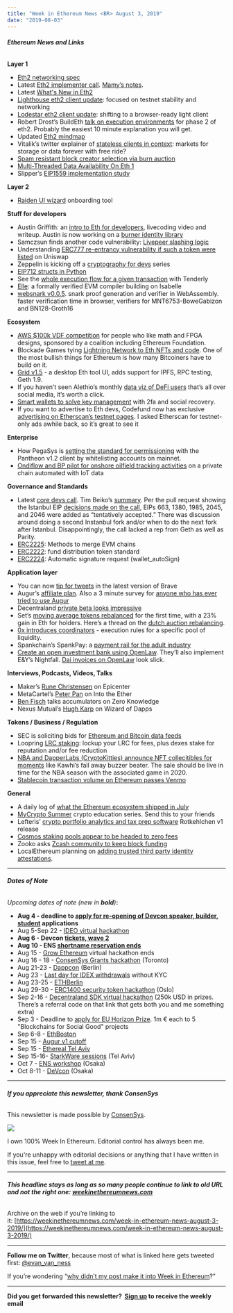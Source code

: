 ```yaml
---
title: "Week in Ethereum News <BR> August 3, 2019"
date: "2019-08-03"
---
```


###### **Ethereum News and Links**

**Layer 1**

- [Eth2 networking spec](https://github.com/ethereum/eth2.0-specs/blob/f3c11852d79bc5488b016c0538e2dd0a24609237/specs/networking/p2p-interface.md)
- Latest [Eth2 implementer call](https://www.youtube.com/watch?v=ReSiB2940AE). [Mamy’s notes](https://gist.github.com/mratsim/3c3c07da603bfedf417292d22b3eae33).
- Latest [What's New in Eth2](https://notes.ethereum.org/c/Sk8Zs--CQ/https%3A%2F%2Fbenjaminion.xyz%2Fnewineth2%2F20190802.html)
- [Lighthouse eth2 client update](https://lighthouse.sigmaprime.io/update-14.html): focused on testnet stability and networking
- [Lodestar eth2 client update](https://medium.com/chainsafe-systems/lodestar-updates-bb8be9386404): shifting to a browser-ready light client
- Robert Drost’s BuildEth [talk on execution environments](https://www.youtube.com/watch?v=gHWMEmM940o&feature=youtu.be) for phase 2 of eth2. Probably the easiest 10 minute explanation you will get.
- Updated [Eth2 mindmap](https://www.mindomo.com/mindmap/eth2-sharding-4408ec348bee4501aa125c3e3cd251d3)
- Vitalik’s twitter explainer of [stateless clients in context](https://twitter.com/VitalikButerin/status/1155566281229254657): markets for storage or data forever with free ride?
- [Spam resistant block creator selection via burn auction](https://ethresear.ch/t/spam-resistant-block-creator-selection-via-burn-auction/5851)
- [Multi-Threaded Data Availability On Eth 1](https://ethresear.ch/t/multi-threaded-data-availability-on-eth-1/5899)
- Slipper’s [EIP1559 implementation study](https://docs.google.com/document/d/1yqvvfrQ_He0fN1SsUcvZNBdyhv__d8-1QPyteCbNT6Q/edit#heading=h.7a2iqimr656z)

**Layer 2**

- [Raiden UI wizard](https://medium.com/raiden-network/introducing-the-raiden-wizard-6c7c61c5b695) onboarding tool

**Stuff for developers**

- Austin Griffith: an [intro to Eth for developers](https://medium.com/@austin_48503/intro-to-ethereum-development-a3821cc49ca0), livecoding video and writeup. Austin is now working on a [burner identity library](https://medium.com/@austin_48503/kirby-32491315c5)
- Samczsun finds another code vulnerability: [Livepeer slashing logic](https://samczsun.com/the-livepeer-slashing-vulnerability/)
- Understanding [ERC777 re-entrancy vulnerability if such a token were listed](https://blog.openzeppelin.com/exploiting-uniswap-from-reentrancy-to-actual-profit/) on Uniswap
- Zeppelin is kicking off a [cryptography for devs](https://forum.openzeppelin.com/t/the-crypto-in-cryptocurrencies-and-beyond/1107) series
- [EIP712 structs in Python](https://medium.com/treum_io/introducing-eip-712-structs-in-python-27eac7f38281)
- See the [whole execution flow for a given transaction](https://medium.com/tenderly/a-tenderly-update-debugging-ethereum-transactions-verifying-contracts-and-other-newsworthy-4d7f20317f92) with Tenderly
- [Elle](https://media.consensys.net/introducing-elle-a-formally-verified-evm-compiler-to-write-more-secure-ethereum-code-90d1038e1886): a formally verified EVM compiler building on Isabelle
- [websnark v0.0.5](https://github.com/iden3/websnark/releases/tag/v0.0.5). snark proof generation and verifier in WebAssembly. faster verification time in browser, verifiers for MNT6753-BoweGabizon and BN128-Groth16

**Ecosystem**

- [AWS $100k VDF competition](https://aws.amazon.com/blogs/startups/competition-forever-change-blockchain/) for people who like math and FPGA designs, sponsored by a coalition including Ethereum Foundation.
- Blockade Games tying [Lightning Network to Eth NFTs and code](https://medium.com/blockadegames/using-bitcoin-lightning-network-as-an-interface-to-ethereum-smart-contracts-7cbaecd05779). One of the most bullish things for Ethereum is how many Bitcoiners have to build on it.
- [Grid v1.5](https://medium.com/ethereum-grid/ethereum-grid-1-5-0-release-announcement-993c7047560a) - a desktop Eth tool UI, adds support for IPFS, RPC testing, Geth 1.9.
- If you haven’t seen Alethio’s monthly [data viz of DeFi users](https://medium.com/alethio/the-defi-series-monitoring-activities-user-community-growth-f274946d0ac9) that’s all over social media, it’s worth a click.
- [Smart wallets to solve key management](https://blog.gnosis.pm/smart-wallets-are-here-121d44519cae) with 2fa and social recovery.
- If you want to advertise to Eth devs, Codefund now has exclusive [advertising on Etherscan’s testnet pages](https://twitter.com/codefundio/status/1156248412020465664). I asked Etherscan for testnet-only ads awhile back, so it’s great to see it

**Enterprise**

- How PegaSys is [setting the standard for permissioning](https://media.consensys.net/how-pegasys-is-setting-the-standard-for-permissioning-in-dlt-3112615ae70b) with the Pantheon v1.2 client by whitelisting accounts on mainnet.
- [Ondiflow and BP pilot for onshore oilfield tracking activities](https://www.ondiflo.com/news073019) on a private chain automated with IoT data

**Governance and Standards**

- Latest [core devs call](https://youtu.be/fJd_xYnYrUU?t=542). Tim Beiko’s [summary](https://twitter.com/TimBeiko/status/1157299093259137024). Per the pull request showing the Istanbul EIP [decisions made on the call](https://github.com/ethereum/EIPs/pull/2226/files), EIPs 663, 1380, 1985, 2045, and 2046 were added as “tentatively accepted.” There was discussion around doing a second Instanbul fork and/or when to do the next fork after Istanbul. Disappointingly, the call lacked a rep from Geth as well as Parity.
- [ERC2225](https://github.com/ethereum/EIPs/blob/1f0704654ef09d0f746e210bc33b0ab71ed50f17/EIPS/eip-2225.md): Methods to merge EVM chains
- [ERC2222](https://github.com/ethereum/EIPs/issues/2222): fund distribution token standard
- [ERC2224](https://github.com/ethereum/EIPs/blob/e525876afe867dcffbe48d93875a04fd2d0fd006/EIPS/eip-2224.md): Automatic signature request (wallet\_autoSign)

**Application layer**

- You can now [tip for tweets](https://brave.com/tip-with-brave/) in the latest version of Brave
- Augur’s [affiliate plan](https://www.augur.net/blog/augur-affiliate-referrals/). Also a 3 minute survey for [anyone who has ever tried to use Augur](https://twitter.com/AugurProject/status/1156247557661609984)
- Decentraland [private beta looks impressive](https://decentraland.org/blog/project-updates/client-private-beta/)
- Set’s [moving average tokens rebalanced](https://twitter.com/SetProtocol/status/1157318449011363841) for the first time, with a 23% gain in Eth for holders. Here’s a thread on the [dutch auction rebalancing](https://twitter.com/SetProtocol/status/1156620239833985024).
- [0x introduces coordinators](https://blog.0xproject.com/0x-roadmap-2019-part-5-introducing-coordinators-1406365ecbd) - execution rules for a specific pool of liquidity.
- Spankchain’s SpankPay: a [payment rail for the adult industry](https://medium.com/spankchain/spankchain-launches-spankpay-a-crypto-payment-solution-with-its-first-two-partners-c734b85d355)
- [Create an open investment bank using OpenLaw](https://medium.com/@OpenLawOfficial/build-an-open-investment-bank-using-openlaw-c11f2d56057f). They’ll also implement E&Y’s Nightfall. [Dai invoices on OpenLaw](https://twitter.com/r_ross_campbell/status/1156585643251834883) look slick.

**Interviews, Podcasts, Videos, Talks** 

- Maker’s [Rune Christensen](https://epicenter.tv/episode/298/) on Epicenter
- MetaCartel’s [Peter Pan](https://ethhub.substack.com/p/metacartel-improving-and-funding) on Into the Ether
- [Ben Fisch](https://www.zeroknowledge.fm/88) talks accumulators on Zero Knowledge
- Nexus Mutual’s [Hugh Karp](https://anchor.fm/wizardofdapps/episodes/Episode-13-Nexus-Mutual-with-Hugh-Karp-e4qe6l) on Wizard of Dapps

**Tokens / Business / Regulation**

- SEC is soliciting bids for [Ethereum and Bitcoin data feeds](https://www.fbo.gov/index.php?s=opportunity&mode=form&id=82573739c2786e1342a89ef8be47d060&tab=core&tabmode=list&=)
- Loopring [LRC staking](https://medium.com/loopring-protocol/loopring-3-0-lrc-utility-model-d7da9ac79d3d): lockup your LRC for fees, plus dexes stake for reputation and/or fee reduction
- [NBA and DapperLabs (CryptoKitties) announce NFT collecitibles for moments](https://medium.com/dapperlabs/nba-bb67f4a2861d) like Kawhi’s fall away buzzer beater. The sale should be live in time for the NBA season with the associated game in 2020.
- [Stablecoin transaction volume on Ethereum passes Venmo](https://tradeblock.com/blog/stablecoin-on-chain-transaction-volumes-soar-outpace-venmo)

**General**

- A daily log of [what the Ethereum ecosystem shipped in July](https://concourseopen.com/blog/30-days-of-eth-july-2019/)
- [MyCrypto Summer](https://medium.com/mycrypto/mycryptosummer-has-launched-f967b93be57) crypto education series. Send this to your friends
- Lefteris’ [crypto portfolio analytics and tax prep software](https://github.com/rotkehlchenio/rotkehlchen/releases/tag/v1.0.0) Rotkehlchen v1 release
- [Cosmos staking pools appear to be headed to zero fees](https://forum.cosmos.network/t/on-the-interrelationship-between-the-security-budget-and-the-business-prospects-of-the-cosmos-network/2547)
- Zooko asks [Zcash community to keep block funding](https://medium.com/@zooko_25893/a-personal-letter-about-the-possibility-of-a-new-zcash-dev-fund-f6d30df64392)
- LocalEthereum planning on [adding trusted third party identity attestations](https://blog.localethereum.com/preventing-identity-theft-with-optional-id-verification/index.html?utm_source=r3).

* * *

###### **Dates of Note**

_Upcoming dates of note (new in **bold**)_**:**

- **Aug 4 - deadline to [apply for re-opening of Devcon speaker, builder, student](https://blog.ethereum.org/2019/07/29/devcon-updates-announcing-wave-2-a-new-application-window-and-more/) applications**
- Aug 5-Sep 22 - [IDEO virtual hackathon](https://coinlist.co/build/ideo)
- **Aug 6 - Devcon [tickets, wave 2](https://blog.ethereum.org/2019/07/29/devcon-updates-announcing-wave-2-a-new-application-window-and-more/)**
- **Aug 10 - ENS [shortname reservation ends](https://discuss.ens.domains/t/an-update-on-the-short-name-reservation-process/1091)**
- Aug 15 - [Grow Ethereum](https://hackathons.gitcoin.co/grow-ethereum/) virtual hackathon ends
- Aug 16 - 18 - [ConsenSys Grants hackathon](https://pages.consensys.net/toronto-grants-hackathon) (Toronto)
- Aug 21-23 - [Dappcon](https://dappcon.io/) (Berlin)
- Aug 23 - [Last day for IDEX withdrawals](https://medium.com/idex/idex-kyc-transition-period-and-updated-asset-availability-for-us-markets-set-to-begin-d45e945f842d) without KYC
- Aug 23-25 - [ETHBerlin](https://ethberlinzwei.com/)
- Aug 29-30 - [ERC1400 security token hackathon](https://medium.com/@ramvi/invitation-to-hackathon-in-oslo-29-30-august-1d8ec54a26ad) (Oslo)
- Sep 2-16 - [Decentraland SDK virtual hackathon](https://hack.decentraland.org/?with=weekinethereum) (250k USD in prizes. There’s a referral code on that link that gets both you and me something extra)
- Sep 3 - Deadline to [apply for EU Horizon Prize](https://ec.europa.eu/info/funding-tenders/opportunities/portal/screen/opportunities/topic-details/blockchain-eicprize-2019). 1m € each to 5 "Blockchains for Social Good" projects
- Sep 6-8 - [EthBoston](https://eth.boston/)
- Sep 15 - [Augur v1 cutoff](https://www.augur.net/blog/v1-cutoff/)
- Sep 15 - [Ethereal Tel Aviv](https://etherealsummit.com/events/ethereal-tel-aviv/)
- Sep 15-16- [StarkWare sessions](https://www.starkware.co/sessions/) (Tel Aviv)
- Oct 7 - [ENS workshop](https://medium.com/the-ethereum-name-service/ens-workshop-applications-are-now-open-f46db6c63384) (Osaka)
- Oct 8-11 - [DeVcon](https://devcon.org/) (Osaka)

* * *

###### **If you appreciate this newsletter, thank ConsenSys**

This newsletter is made possible by [ConsenSys](https://consensys.net/).  

[![](https://cdn.substack.com/image/fetch/w_1100,c_limit,f_auto,q_auto:good/https%3A%2F%2Fbucketeer-e05bbc84-baa3-437e-9518-adb32be77984.s3.amazonaws.com%2Fpublic%2Fimages%2F08f1b2fd-57e2-4d4b-bd42-730c769114be_240x240.jpeg)](https://cdn.substack.com/image/fetch/c_limit,f_auto,q_auto:good/https%3A%2F%2Fbucketeer-e05bbc84-baa3-437e-9518-adb32be77984.s3.amazonaws.com%2Fpublic%2Fimages%2F08f1b2fd-57e2-4d4b-bd42-730c769114be_240x240.jpeg)

  
I own 100% Week In Ethereum. Editorial control has always been me.

If you're unhappy with editorial decisions or anything that I have written in this issue, feel free to [tweet at me](https://twitter.com/evan_van_ness).

* * *

###### **This headline stays as long as so many people continue to link to old URL and not the right one: [weekinethereumnews.com](https://weekinethereumnews.com/)** 

Archive on the web if you’re linking to it: [https://weekinethereumnews.com/week-in-ethereum-news-august-3-2019/](https://weekinethereumnews.com/week-in-ethereum-news-august-3-2019/)

* * *

**Follow me on Twitter**, because most of what is linked here gets tweeted first: [@evan\_van\_ness](https://twitter.com/evan_van_ness)

If you’re wondering “[why didn’t my post make it into Week in Ethereum](https://www.evanvanness.com/post/179914035841/why-didnt-my-post-make-the-newsletter)?”

* * *

**Did you get forwarded this newsletter?  [Sign up](https://weekinethereum.substack.com/subscribe#about) to receive the weekly email**
